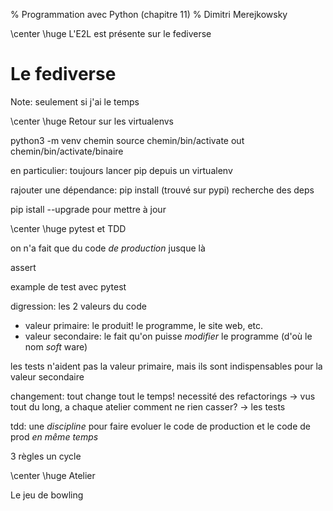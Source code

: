 % Programmation avec Python (chapitre 11)
% Dimitri Merejkowsky


\center \huge L'E2L est présente sur le fediverse

# Le fediverse

Note: seulement si j'ai le temps

\center \huge Retour sur les virtualenvs

python3 -m venv chemin
source chemin/bin/activate
out
chemin/bin/activate/binaire

en particulier:
toujours lancer pip depuis un virtualenv

rajouter une dépendance:
pip install <le nom> (trouvé sur pypi)
recherche des deps

pip istall <le nom> --upgrade pour mettre à jour

\center \huge pytest et TDD

on n'a fait que du code *de production* jusque là

assert

example de test avec pytest

digression: les 2 valeurs du code

- valeur primaire: le produit! le programme, le site web, etc.
- valeur secondaire: le fait qu'on puisse *modifier* le programme
  (d'où le nom *soft* ware)

les tests n'aident pas la valeur primaire, mais ils sont indispensables
pour la valeur secondaire

changement: tout change tout le temps!
necessité des refactorings -> vus tout du long, a chaque atelier
comment ne rien casser?
-> les tests


tdd: une *discipline* pour faire evoluer le code de production et le
code de prod *en même temps*

3 règles
un cycle


\center \huge Atelier

Le jeu de bowling

